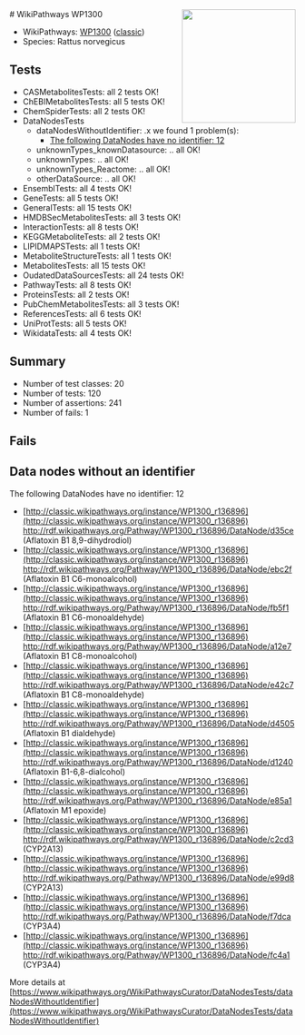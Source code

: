 <img style="float: right; width: 200px" src="https://upload.wikimedia.org/wikipedia/commons/thumb/8/83/Wplogo_with_text_500.png/640px-Wplogo_with_text_500.png" />
# WikiPathways WP1300

* WikiPathways: [WP1300](https://wikipathways.org/pathways/WP1300) ([classic](https://classic.wikipathways.org/instance/WP1300))
* Species: Rattus norvegicus
## Tests
* CASMetabolitesTests: all 2 tests OK!
* ChEBIMetabolitesTests: all 5 tests OK!
* ChemSpiderTests: all 2 tests OK!
* DataNodesTests
    * dataNodesWithoutIdentifier: .x we found 1 problem(s):
        * [The following DataNodes have no identifier: 12](#8792c492)
    * unknownTypes_knownDatasource: .. all OK!
    * unknownTypes: .. all OK!
    * unknownTypes_Reactome: .. all OK!
    * otherDataSource: .. all OK!
* EnsemblTests: all 4 tests OK!
* GeneTests: all 5 tests OK!
* GeneralTests: all 15 tests OK!
* HMDBSecMetabolitesTests: all 3 tests OK!
* InteractionTests: all 8 tests OK!
* KEGGMetaboliteTests: all 2 tests OK!
* LIPIDMAPSTests: all 1 tests OK!
* MetaboliteStructureTests: all 1 tests OK!
* MetabolitesTests: all 15 tests OK!
* OudatedDataSourcesTests: all 24 tests OK!
* PathwayTests: all 8 tests OK!
* ProteinsTests: all 2 tests OK!
* PubChemMetabolitesTests: all 3 tests OK!
* ReferencesTests: all 6 tests OK!
* UniProtTests: all 5 tests OK!
* WikidataTests: all 4 tests OK!


## Summary

* Number of test classes: 20
* Number of tests: 120
* Number of assertions: 241
* Number of fails: 1

## Fails

<a name="8792c492" />

## Data nodes without an identifier

The following DataNodes have no identifier: 12

* [http://classic.wikipathways.org/instance/WP1300_r136896](http://classic.wikipathways.org/instance/WP1300_r136896) http://rdf.wikipathways.org/Pathway/WP1300_r136896/DataNode/d35ce (Aflatoxin B1 8,9-dihydrodiol)
* [http://classic.wikipathways.org/instance/WP1300_r136896](http://classic.wikipathways.org/instance/WP1300_r136896) http://rdf.wikipathways.org/Pathway/WP1300_r136896/DataNode/ebc2f (Aflatoxin B1 C6-monoalcohol)
* [http://classic.wikipathways.org/instance/WP1300_r136896](http://classic.wikipathways.org/instance/WP1300_r136896) http://rdf.wikipathways.org/Pathway/WP1300_r136896/DataNode/fb5f1 (Aflatoxin B1 C6-monoaldehyde)
* [http://classic.wikipathways.org/instance/WP1300_r136896](http://classic.wikipathways.org/instance/WP1300_r136896) http://rdf.wikipathways.org/Pathway/WP1300_r136896/DataNode/a12e7 (Aflatoxin B1 C8-monoalcohol)
* [http://classic.wikipathways.org/instance/WP1300_r136896](http://classic.wikipathways.org/instance/WP1300_r136896) http://rdf.wikipathways.org/Pathway/WP1300_r136896/DataNode/e42c7 (Aflatoxin B1 C8-monoaldehyde)
* [http://classic.wikipathways.org/instance/WP1300_r136896](http://classic.wikipathways.org/instance/WP1300_r136896) http://rdf.wikipathways.org/Pathway/WP1300_r136896/DataNode/d4505 (Aflatoxin B1 dialdehyde)
* [http://classic.wikipathways.org/instance/WP1300_r136896](http://classic.wikipathways.org/instance/WP1300_r136896) http://rdf.wikipathways.org/Pathway/WP1300_r136896/DataNode/d1240 (Aflatoxin B1-6,8-dialcohol)
* [http://classic.wikipathways.org/instance/WP1300_r136896](http://classic.wikipathways.org/instance/WP1300_r136896) http://rdf.wikipathways.org/Pathway/WP1300_r136896/DataNode/e85a1 (Aflatoxin M1 epoxide)
* [http://classic.wikipathways.org/instance/WP1300_r136896](http://classic.wikipathways.org/instance/WP1300_r136896) http://rdf.wikipathways.org/Pathway/WP1300_r136896/DataNode/c2cd3 (CYP2A13)
* [http://classic.wikipathways.org/instance/WP1300_r136896](http://classic.wikipathways.org/instance/WP1300_r136896) http://rdf.wikipathways.org/Pathway/WP1300_r136896/DataNode/e99d8 (CYP2A13)
* [http://classic.wikipathways.org/instance/WP1300_r136896](http://classic.wikipathways.org/instance/WP1300_r136896) http://rdf.wikipathways.org/Pathway/WP1300_r136896/DataNode/f7dca (CYP3A4)
* [http://classic.wikipathways.org/instance/WP1300_r136896](http://classic.wikipathways.org/instance/WP1300_r136896) http://rdf.wikipathways.org/Pathway/WP1300_r136896/DataNode/fc4a1 (CYP3A4)


More details at [https://www.wikipathways.org/WikiPathwaysCurator/DataNodesTests/dataNodesWithoutIdentifier](https://www.wikipathways.org/WikiPathwaysCurator/DataNodesTests/dataNodesWithoutIdentifier)

